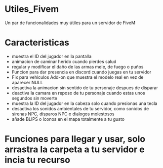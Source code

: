 # Utiles_Fivem
Un par de funcionalidades muy útiles para un servidor de FiveM

# Caracteristicas
- muestra el ID del jugador en la pantalla
- animacion de caminar herido cuando pierdes salud
- regular y modificar el daño de las armas mele, de fuego o puños
- Funcion para dar presencia en discord cuando juegas en tu servidor
- Fix para vehiculos Add-on que muestra el modelo real en vez de aparecer NULL
- desactiva la animacion sin sentido de tu personaje despues de disparar
- deactiva la camara en reposo de tu personaje cuando estas unos segundos sin moverte
- muestra la ID del jugador en la cabeza solo cuando presionas una tecla
- desactiva los sonidos ambientales de tu servidor, como sonidos de sirenas NPC, disparos NPC o dialogos molestosos
- añade BLIPS o Iconos en el mapa totalmente a tu gusto

# Funciones para llegar y usar, solo arrastra la carpeta a tu servidor e incia tu recurso
